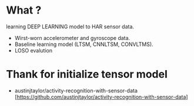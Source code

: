 # What ?
learning DEEP LEARNING model to HAR sensor data.
- Wirst-worn accelerometer and gyroscope data.
- Baseline learning model (LTSM, CNNLTSM, CONVLTMS).
- LOSO evalution
# Thank for initialize tensor model 
- austinjtaylor/activity-recognition-with-sensor-data [https://github.com/austinjtaylor/activity-recognition-with-sensor-data]